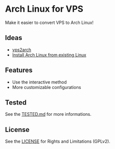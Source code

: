 Arch Linux for VPS
======

Make it easier to convert VPS to Arch Linux!

Ideas
------

* [vps2arch](https://gitlab.com/drizzt/vps2arch)
* [Install Arch Linux from existing Linux](https://wiki.archlinux.org/title/Install_Arch_Linux_from_existing_Linux)

Features
------

- Use the interactive method
- More customizable configurations

Tested
------

See the [TESTED.md](TESTED.md) for more informations.

License
------

See the [LICENSE](LICENSE) for Rights and Limitations (GPLv2).
